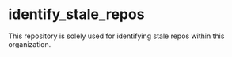 # identify_stale_repos
This repository is solely used for identifying stale repos within this organization.

